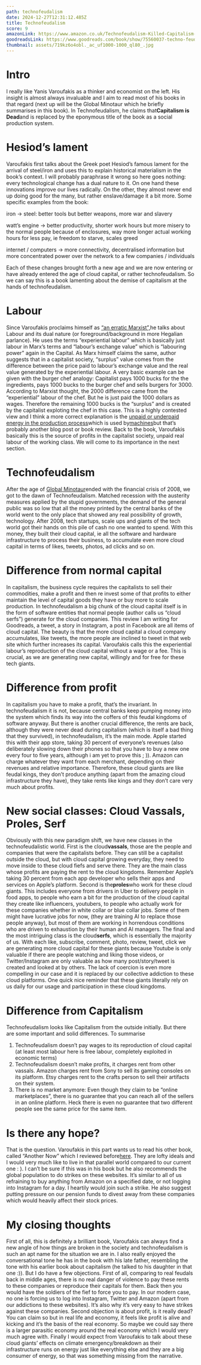 ```yaml
---
path: technofeudalism
date: 2024-12-27T12:31:12.485Z
title: Technofeudalism
score: 9
amazonLink: https://www.amazon.co.uk/Technofeudalism-Killed-Capitalism-Yanis-Varoufakis/dp/1847927270
goodreadsLink: https://www.goodreads.com/book/show/75560037-techno-feudalism
thumbnail: assets/719kz6o4obl._ac_uf1000-1000_ql80_.jpg
---
```

# Intro

I really like Yanis Varoufakis as a thinker and economist on the left. His insight is almost always invaluable and I aim to read most of his books in that regard (next up will be the Global Minotaur which he briefly summarises in this book). In Technofeudalism, he claims that**Capitalism is Dead**and is replaced by the eponymous title of the book as a social production system.

# Hesiod’s lament

Varoufakis first talks about the Greek poet Hesiod’s famous lament for the arrival of steel/iron and uses this to explain historical materialism in the book’s context. I will probably paraphrase it wrong so here goes nothing: every technological change has a dual nature to it. On one hand these innovations improve our lives radically. On the other, they almost never end up doing good for the many, but rather enslave/damage it a bit more. Some specific examples from the book:

iron → steel: better tools but better weapons, more war and slavery

watt’s engine → better productivity, shorter work hours but more misery to the normal people because of enclosures, way more longer actual working hours for less pay, ie freedom to starve, scales greed

internet / computers → more connectivity, decentralised information but more concentrated power over the network to a few companies / individuals

Each of these changes brought forth a new age and we are now entering or have already entered the age of cloud capital, or rather technofeudalism. So we can say this is a book lamenting about the demise of capitalism at the hands of technofeudalism.

# Labour

Since Varoufakis proclaims himself as [“an erratic Marxist”,](https://www.theguardian.com/news/2015/feb/18/yanis-varoufakis-how-i-became-an-erratic-marxist)he talks about Labour and its dual nature (or foreground/background in more Hegalian parlance). He uses the terms “experiential labour” which is basically just labour in Marx’s terms and “labour’s exchange value” which is “labouring power” again in the Capital. As Marx himself claims the same, author suggests that in a capitalist society, “surplus” value comes from the difference between the price paid to labour’s exchange value and the real value generated by the experiential labour. A very basic example can be given with the burger chef analogy: Capitalist pays 1000 bucks for the the ingredients, pays 1000 bucks to the burger chef and sells burgers for 3000. According to Marxist thought, the 2000 difference came from the “experiential” labour of the chef. But he is just paid the 1000 dollars as wages. Therefore the remaining 1000 bucks is the “surplus” and is created by the capitalist exploting the chef in this case. This is a highly contested view and I think a more correct explanation is the [unpaid or underpaid energy in the production process](https://open.substack.com/pub/profstevekeen/p/the-role-of-energy-in-production?selection=9eb9eea6-cf90-4d0d-98ac-ec9079e6b621&utm_campaign=post-share-selection&utm_medium=web)which is used by[machines](https://www.youtube.com/watch?v=iqMBGvpKAwo)but that’s probably another blog post or book review. Back to the book, Varoufakis basically this is the source of profits in the capitalist society, unpaid real labour of the working class. We will come to its importance in the next section.

# Technofeudalism


After the age of [Global Minotaur](https://www.goodreads.com/book/show/11415678-the-global-minotaur)ended with the financial crisis of 2008, we got to the dawn of Technofeudalism. Matched recession with the austerity measures applied by the stupid governments, the demand of the general public was so low that all the money printed by the central banks of the world went to the only place that showed any real possibility of growth, technology. After 2008, tech startups, scale ups and giants of the tech world got their hands on this pile of cash no one wanted to spend. With this money, they built their cloud capital, ie all the software and hardware infrastructure to process their business, to accumulate even more cloud capital in terms of likes, tweets, photos, ad clicks and so on.

# Difference from normal capital

In capitalism, the business cycle requires the capitalists to sell their commodities, make a profit and then re invest some of that profits to either maintain the level of capital goods they have or buy more to scale production. In technofeudalism a big chunk of the cloud capital itself is in the form of software entities that normal people (author calls us “cloud serfs”) generate for the cloud companies. This review I am writing for Goodreads, a tweet, a story in Instagram, a post in Facebook are all items of cloud capital. The beauty is that the more cloud capital a cloud company accumulates, like tweets, the more people are inclined to tweet in that web site which further increases its capital. Varoufakis calls this the experiential labour’s reproduction of the cloud capital without a wage or a fee. This is crucial, as we are generating new capital, willingly and for free for these tech giants.

# Difference from profit

In capitalism you have to make a profit, that’s the invariant. In technofeudalism it is not, because central banks keep pumping money into the system which finds its way into the coffers of this feudal kingdoms of software anyway. But there is another crucial difference, the rents are back, although they were never dead during capitalism (which is itself a bad thing that they survived), in technofeudalism, it’s the main mode. Apple started this with their app store, taking 30 percent of everyone’s revenues (also deliberately slowing down their phones so that you have to buy a new one every four to five years, although i am yet to prove this ; )). Amazon can charge whatever they want from each merchant, depending on their revenues and relative importance. Therefore, these cloud giants are like feudal kings, they don’t produce anything (apart from the amazing cloud infrastructure they have), they take rents like kings and they don’t care very much about profits.

# New social classes: Cloud Vassals, Proles, Serf

Obviously with this new paradigm shift, we have new classes in the technofeudalistic world. First is the cloud**vassals**, those are the people and companies that were the capitalists before. They can still be a capitalist outside the cloud, but with cloud capital growing everyday, they need to move inside to these cloud fiefs and serve there. They are the main class whose profits are paying the rent to the cloud kingdoms. Remember Apple’s taking 30 percent from each app developer who sells their apps and services on Apple’s platform. Second is the**proles**who work for these cloud giants. This includes everyone from drivers in Uber to delivery people in food apps, to people who earn a bit for the production of the cloud capital they create like influencers, youtubers, to people who actually work for these companies whether in white collar or blue collar jobs. Some of them might have lucrative jobs for now, (they are training AI to replace those people anyway), but most of them are working in horrendous conditions who are driven to exhaustion by their human and AI managers. The final and the most intriguing class is the cloud**serfs**, which is essentially the majority of us. With each like, subscribe, comment, photo, review, tweet, click we are generating more cloud capital for these giants because Youtube is only valuable if there are people watching and liking those videos, or Twitter/Instagram are only valuable as how many post/story/tweet is created and looked at by others. The lack of coercion is even more compelling in our case and it is replaced by our collective addiction to these cloud platforms. One quick nice reminder that these giants literally rely on us daily for our usage and participation in these cloud kingdoms.

# Difference from Capitalism

Technofeudalism looks like Capitalism from the outside initially. But there are some important and solid differences. To summarise

1. Technofeudalism doesn’t pay wages to its reproduction of cloud capital (at least most labour here is free labour, completely exploited in economic terms)
2. Technofeudalism doesn’t make profits, it charges rent from other vassals. Amazon charges rent from Sony to sell its gaming consoles on its platform. Etsy charges rent to the crafts person to sell their artifacts on their system.
3. There is no market anymore: Even though they claim to be “online marketplaces”, there is no guarantee that you can reach all of the sellers in an online platform. Heck there is even no guarantee that two different people see the same price for the same item.

# Is there any hope?

That is the question. Varoufakis in this part wants us to read his other book, called “Another Now” which I reviewed before[here](https://erkinunlu.net/books/another_now). They are lofty ideals and I would very much like to live in that parallel world compared to our current one : ). I can’t be sure if this was in his book but he also recommends the global population to do strikes on these websites. It’s similar to all of us refraining to buy anything from Amazon on a specified date, or not logging into Instagram for a day. I heartily would join such a strike. He also suggest putting pressure on our pension funds to divest away from these companies which would heavily affect their stock prices.

# My closing thoughts

First of all, this is definitely a brilliant book, Varoufakis can always find a new angle of how things are broken in the society and technofeudalism is such an apt name for the situation we are in. I also really enjoyed the conversational tone he has in the book with his late father, resembling the tone with his earlier book about capitalism (he talked to his daughter in that one :)). But I do have a few objections. First of all, comparing to real feudals back in middle ages, there is no real danger of violence to pay these rents to these companies or reproduce their capitals for them. Back then you would have the soldiers of the fief to force you to pay. In our modern case, no one is forcing us to log into Instagram, Twitter and Amazon (apart from our addictions to these websites). It’s also why it’s very easy to have strikes against these companies. Second objection is about profit, is it really dead? You can claim so but in real life and economy, it feels like profit is alive and kicking and it’s the basis of the real economy. So maybe we could say there is a larger parasitic economy around the real economy which I would very much agree with. Finally I would expect from Varoufakis to talk about these cloud giants’ effects on climate emergency/breakdown as their infrastructure runs on energy just like everything else and they are a big consumer of energy, so that was something missing from the narrative.